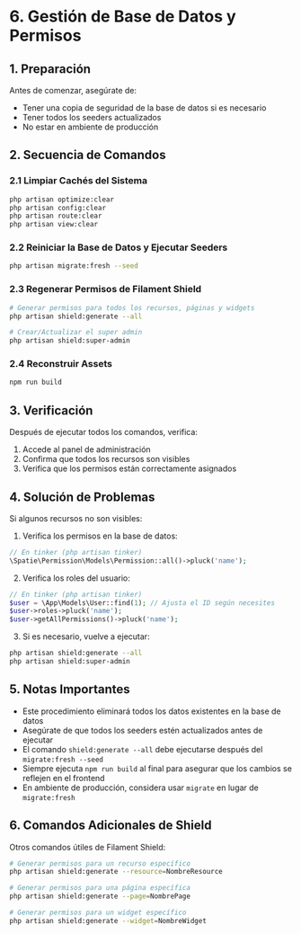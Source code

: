 # 6. Gestión de Base de Datos y Permisos

## 1. Preparación

Antes de comenzar, asegúrate de:

- Tener una copia de seguridad de la base de datos si es necesario
- Tener todos los seeders actualizados
- No estar en ambiente de producción

## 2. Secuencia de Comandos

### 2.1 Limpiar Cachés del Sistema

```bash
php artisan optimize:clear
php artisan config:clear
php artisan route:clear
php artisan view:clear
```

### 2.2 Reiniciar la Base de Datos y Ejecutar Seeders

```bash
php artisan migrate:fresh --seed
```

### 2.3 Regenerar Permisos de Filament Shield

```bash
# Generar permisos para todos los recursos, páginas y widgets
php artisan shield:generate --all

# Crear/Actualizar el super admin
php artisan shield:super-admin
```

### 2.4 Reconstruir Assets

```bash
npm run build
```

## 3. Verificación

Después de ejecutar todos los comandos, verifica:

1. Accede al panel de administración
2. Confirma que todos los recursos son visibles
3. Verifica que los permisos están correctamente asignados

## 4. Solución de Problemas

Si algunos recursos no son visibles:

1. Verifica los permisos en la base de datos:

```php
// En tinker (php artisan tinker)
\Spatie\Permission\Models\Permission::all()->pluck('name');
```

2. Verifica los roles del usuario:

```php
// En tinker (php artisan tinker)
$user = \App\Models\User::find(1); // Ajusta el ID según necesites
$user->roles->pluck('name');
$user->getAllPermissions()->pluck('name');
```

3. Si es necesario, vuelve a ejecutar:

```bash
php artisan shield:generate --all
php artisan shield:super-admin
```

## 5. Notas Importantes

- Este procedimiento eliminará todos los datos existentes en la base de datos
- Asegúrate de que todos los seeders estén actualizados antes de ejecutar
- El comando `shield:generate --all` debe ejecutarse después del `migrate:fresh --seed`
- Siempre ejecuta `npm run build` al final para asegurar que los cambios se reflejen en el frontend
- En ambiente de producción, considera usar `migrate` en lugar de `migrate:fresh`

## 6. Comandos Adicionales de Shield

Otros comandos útiles de Filament Shield:

```bash
# Generar permisos para un recurso específico
php artisan shield:generate --resource=NombreResource

# Generar permisos para una página específica
php artisan shield:generate --page=NombrePage

# Generar permisos para un widget específico
php artisan shield:generate --widget=NombreWidget

```
